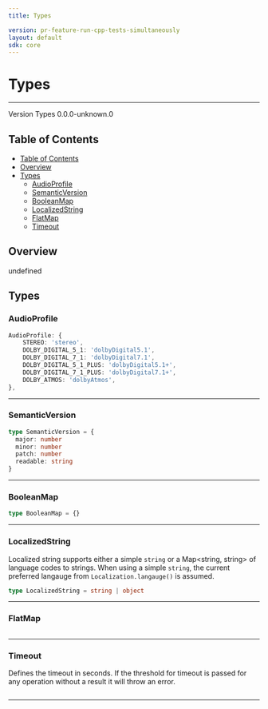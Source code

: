 ```yaml
---
title: Types

version: pr-feature-run-cpp-tests-simultaneously
layout: default
sdk: core
---
```


# Types

---

Version Types 0.0.0-unknown.0

## Table of Contents

- [Table of Contents](#table-of-contents)
- [Overview](#overview)
- [Types](#types)
  - [AudioProfile](#audioprofile)
  - [SemanticVersion](#semanticversion)
  - [BooleanMap](#booleanmap)
  - [LocalizedString](#localizedstring)
  - [FlatMap](#flatmap)
  - [Timeout](#timeout)

## Overview

undefined

## Types

### AudioProfile

```typescript
AudioProfile: {
    STEREO: 'stereo',
    DOLBY_DIGITAL_5_1: 'dolbyDigital5.1',
    DOLBY_DIGITAL_7_1: 'dolbyDigital7.1',
    DOLBY_DIGITAL_5_1_PLUS: 'dolbyDigital5.1+',
    DOLBY_DIGITAL_7_1_PLUS: 'dolbyDigital7.1+',
    DOLBY_ATMOS: 'dolbyAtmos',
},

```

---

### SemanticVersion

```typescript
type SemanticVersion = {
  major: number
  minor: number
  patch: number
  readable: string
}
```

---

### BooleanMap

```typescript
type BooleanMap = {}
```

---

### LocalizedString

Localized string supports either a simple `string` or a Map<string, string> of language codes to strings. When using a simple `string`, the current preferred langauge from `Localization.langauge()` is assumed.

```typescript
type LocalizedString = string | object
```

---

### FlatMap

```typescript

```

---

### Timeout

Defines the timeout in seconds. If the threshold for timeout is passed for any operation without a result it will throw an error.

```typescript

```

---
